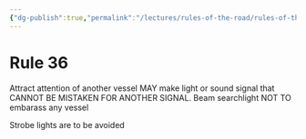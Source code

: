 ```yaml
---
{"dg-publish":true,"permalink":"/lectures/rules-of-the-road/rules-of-the-road-index/rule-36-signals-to-attract-attention/"}
---
```


# Rule 36

Attract attention of another vessel MAY make light or sound signal that CANNOT BE MISTAKEN FOR ANOTHER SIGNAL. Beam searchlight NOT TO embarass any vessel

Strobe lights are to be avoided
